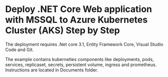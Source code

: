 # Deploy .NET Core Web application with MSSQL to Azure Kubernetes Cluster (AKS) Step by Step
The deployment requires .Net core 3.1, Entity Framework Core, Visual Studio Code and Git.

The example contains kuberneties components like deployments,
pods, services, replicaset, secrets, persistent volume, ingress and
prometheus. Instructions are located in Documents folder.
